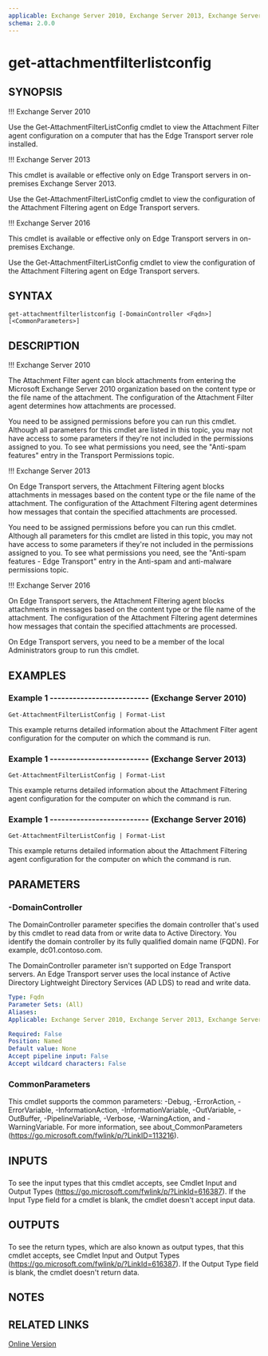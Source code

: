 ```yaml
---
applicable: Exchange Server 2010, Exchange Server 2013, Exchange Server 2016
schema: 2.0.0
---
```


# get-attachmentfilterlistconfig

## SYNOPSIS
!!! Exchange Server 2010

Use the Get-AttachmentFilterListConfig cmdlet to view the Attachment Filter agent configuration on a computer that has the Edge Transport server role installed.

!!! Exchange Server 2013

This cmdlet is available or effective only on Edge Transport servers in on-premises Exchange Server 2013.

Use the Get-AttachmentFilterListConfig cmdlet to view the configuration of the Attachment Filtering agent on Edge Transport servers.

!!! Exchange Server 2016

This cmdlet is available or effective only on Edge Transport servers in on-premises Exchange.

Use the Get-AttachmentFilterListConfig cmdlet to view the configuration of the Attachment Filtering agent on Edge Transport servers.

## SYNTAX

```
get-attachmentfilterlistconfig [-DomainController <Fqdn>] [<CommonParameters>]
```

## DESCRIPTION
!!! Exchange Server 2010

The Attachment Filter agent can block attachments from entering the Microsoft Exchange Server 2010 organization based on the content type or the file name of the attachment. The configuration of the Attachment Filter agent determines how attachments are processed.

You need to be assigned permissions before you can run this cmdlet. Although all parameters for this cmdlet are listed in this topic, you may not have access to some parameters if they're not included in the permissions assigned to you. To see what permissions you need, see the "Anti-spam features" entry in the Transport Permissions topic.

!!! Exchange Server 2013

On Edge Transport servers, the Attachment Filtering agent blocks attachments in messages based on the content type or the file name of the attachment. The configuration of the Attachment Filtering agent determines how messages that contain the specified attachments are processed.

You need to be assigned permissions before you can run this cmdlet. Although all parameters for this cmdlet are listed in this topic, you may not have access to some parameters if they're not included in the permissions assigned to you. To see what permissions you need, see the "Anti-spam features - Edge Transport" entry in the Anti-spam and anti-malware permissions topic.

!!! Exchange Server 2016

On Edge Transport servers, the Attachment Filtering agent blocks attachments in messages based on the content type or the file name of the attachment. The configuration of the Attachment Filtering agent determines how messages that contain the specified attachments are processed.

On Edge Transport servers, you need to be a member of the local Administrators group to run this cmdlet.

## EXAMPLES

### Example 1 -------------------------- (Exchange Server 2010)
```
Get-AttachmentFilterListConfig | Format-List
```

This example returns detailed information about the Attachment Filter agent configuration for the computer on which the command is run.

### Example 1 -------------------------- (Exchange Server 2013)
```
Get-AttachmentFilterListConfig | Format-List
```

This example returns detailed information about the Attachment Filtering agent configuration for the computer on which the command is run.

### Example 1 -------------------------- (Exchange Server 2016)
```
Get-AttachmentFilterListConfig | Format-List
```

This example returns detailed information about the Attachment Filtering agent configuration for the computer on which the command is run.

## PARAMETERS

### -DomainController
The DomainController parameter specifies the domain controller that's used by this cmdlet to read data from or write data to Active Directory. You identify the domain controller by its fully qualified domain name (FQDN). For example, dc01.contoso.com.

The DomainController parameter isn't supported on Edge Transport servers. An Edge Transport server uses the local instance of Active Directory Lightweight Directory Services (AD LDS) to read and write data.

```yaml
Type: Fqdn
Parameter Sets: (All)
Aliases:
Applicable: Exchange Server 2010, Exchange Server 2013, Exchange Server 2016

Required: False
Position: Named
Default value: None
Accept pipeline input: False
Accept wildcard characters: False
```

### CommonParameters
This cmdlet supports the common parameters: -Debug, -ErrorAction, -ErrorVariable, -InformationAction, -InformationVariable, -OutVariable, -OutBuffer, -PipelineVariable, -Verbose, -WarningAction, and -WarningVariable. For more information, see about_CommonParameters (https://go.microsoft.com/fwlink/p/?LinkID=113216).

## INPUTS

###  
To see the input types that this cmdlet accepts, see Cmdlet Input and Output Types (https://go.microsoft.com/fwlink/p/?LinkId=616387). If the Input Type field for a cmdlet is blank, the cmdlet doesn't accept input data.

## OUTPUTS

###  
To see the return types, which are also known as output types, that this cmdlet accepts, see Cmdlet Input and Output Types (https://go.microsoft.com/fwlink/p/?LinkId=616387). If the Output Type field is blank, the cmdlet doesn't return data.

## NOTES

## RELATED LINKS

[Online Version](https://technet.microsoft.com/library/8c228427-2c67-44c0-bf76-5596a93ed112.aspx)

